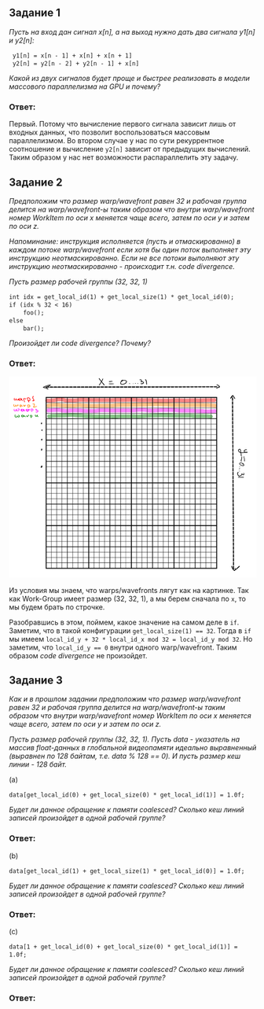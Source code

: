 ## Задание 1
<em>Пусть на вход дан сигнал x[n], а на выход нужно дать два сигнала y1[n] и y2[n]:</em>

```
 y1[n] = x[n - 1] + x[n] + x[n + 1]
 y2[n] = y2[n - 2] + y2[n - 1] + x[n]
```

<em>Какой из двух сигналов будет проще и быстрее реализовать в модели массового параллелизма на GPU и почему?</em>

### **Ответ:**
Первый. Потому что вычисление первого сигнала зависит лишь от входных данных, что позволит воспользоваться массовым параллелизмом. Во втором случае у нас по сути рекуррентное соотношение и вычисление `y2[n]` зависит от предыдущих вычислений. Таким образом у нас нет возможности распараллелить эту задачу.


## Задание 2
*Предположим что размер warp/wavefront равен 32 и рабочая группа делится на warp/wavefront-ы таким образом что внутри warp/wavefront номер WorkItem по оси x меняется чаще всего, затем по оси y и затем по оси z.*

*Напоминание: инструкция исполняется (пусть и отмаскированно) в каждом потоке warp/wavefront если хотя бы один поток выполняет эту инструкцию неотмаскированно. Если не все потоки выполняют эту инструкцию неотмаскированно - происходит т.н. code divergence.*

*Пусть размер рабочей группы (32, 32, 1)*

```
int idx = get_local_id(1) + get_local_size(1) * get_local_id(0);
if (idx % 32 < 16)
    foo();
else
    bar();
```

*Произойдет ли code divergence? Почему?*

### **Ответ:**
![warps](pics/warps.png)

Из условия мы знаем, что warps/wavefronts лягут как на картинке. Так как Work-Group имеет размер (32, 32, 1), а мы берем сначала по `x`, то мы будем брать по строчке. 

Разобравшись в этом, поймем, какое значение на самом деле в `if`. Заметим, что в такой конфигурации `get_local_size(1) == 32`. Тогда в `if` мы имеем `local_id_y + 32 * local_id_x mod 32 = local_id_y mod 32`. Но заметим, что `local_id_y == 0` внутри одного warp/wavefront. Таким образом *code divergence* не произойдет.

## Задание 3

*Как и в прошлом задании предположим что размер warp/wavefront равен 32 и рабочая группа делится на warp/wavefront-ы таким образом что внутри warp/wavefront номер WorkItem по оси x меняется чаще всего, затем по оси y и затем по оси z.*

*Пусть размер рабочей группы (32, 32, 1).*
*Пусть data - указатель на массив float-данных в глобальной видеопамяти идеально выравненный (выравнен по 128 байтам, т.е. data % 128 == 0). И пусть размер кеш линии - 128 байт.*

(a)
```
data[get_local_id(0) + get_local_size(0) * get_local_id(1)] = 1.0f;
```

*Будет ли данное обращение к памяти coalesced? Сколько кеш линий записей произойдет в одной рабочей группе?*

### **Ответ:**

(b)
```
data[get_local_id(1) + get_local_size(1) * get_local_id(0)] = 1.0f;
```

*Будет ли данное обращение к памяти coalesced? Сколько кеш линий записей произойдет в одной рабочей группе?*

### **Ответ:**

(c)
```
data[1 + get_local_id(0) + get_local_size(0) * get_local_id(1)] = 1.0f;
```

*Будет ли данное обращение к памяти coalesced? Сколько кеш линий записей произойдет в одной рабочей группе?*

### **Ответ:**
